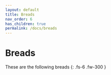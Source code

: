 ```yaml
---
layout: default
title: Breads
nav_order: 6
has_children: true
permalink: /docs/breads
---
```


# Breads

These are the following breads
{: .fs-6 .fw-300 }
